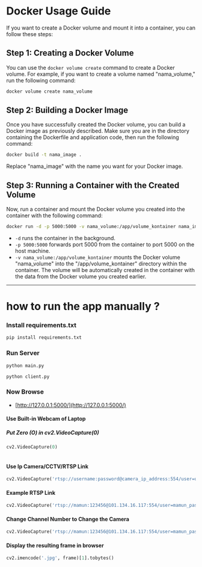 # Docker Usage Guide

If you want to create a Docker volume and mount it into a container, you can follow these steps:

## Step 1: Creating a Docker Volume

You can use the `docker volume create` command to create a Docker volume. For example, if you want to create a volume named "nama_volume," run the following command:

```sh
docker volume create nama_volume
```

## Step 2: Building a Docker Image

Once you have successfully created the Docker volume, you can build a Docker image as previously described. Make sure you are in the directory containing the Dockerfile and application code, then run the following command:

```sh
docker build -t nama_image .
```

Replace "nama_image" with the name you want for your Docker image.

## Step 3: Running a Container with the Created Volume

Now, run a container and mount the Docker volume you created into the container with the following command:

```sh
docker run -d -p 5000:5000 -v nama_volume:/app/volume_kontainer nama_image
```

- `-d` runs the container in the background.
- `-p 5000:5000` forwards port 5000 from the container to port 5000 on the host machine.
- `-v nama_volume:/app/volume_kontainer` mounts the Docker volume "nama_volume" into the "/app/volume_kontainer" directory within the container. The volume will be automatically created in the container with the data from the Docker volume you created earlier.

---

# how to run the app manually ?

### Install requirements.txt
```python
pip install requirements.txt

```
### Run Server
```python
python main.py
```
```python
python client.py
```
### Now Browse
- [http://127.0.0.1:5000/](http://127.0.0.1:5000/)

#### Use Built-in Webcam of Laptop
##### Put Zero (O) in cv2.VideoCapture(0)
```python
cv2.VideoCapture(0)
 
```
#### Use Ip Camera/CCTV/RTSP Link
```python
cv2.VideoCapture('rtsp://username:password@camera_ip_address:554/user=username_password='password'_channel=channel_number_stream=0.sdp')  

 ```
####  Example RTSP Link
```python
cv2.VideoCapture('rtsp://mamun:123456@101.134.16.117:554/user=mamun_password=123456_channel=0_stream=0.sdp')

```
#### Change Channel Number to Change the Camera
```python
cv2.VideoCapture('rtsp://mamun:123456@101.134.16.117:554/user=mamun_password=123456_channel=1_stream=0.sdp')

```
#### Display the resulting frame in browser
```python
cv2.imencode('.jpg', frame)[1].tobytes()

```   
